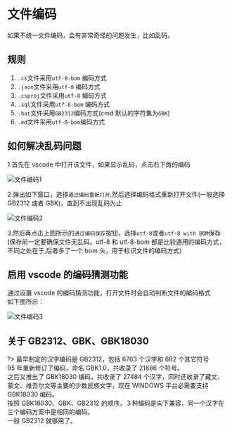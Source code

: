 ﻿# 文件编码

如果不统一文件编码，会有非常奇怪的问题发生，比如乱码。

## 规则

1. `.cs`文件采用`utf-8-bom` 编码方式
2. `.json`文件采用`utf-8` 编码方式
3. `.csproj`文件采用`utf-8` 编码方式
4. `.sql`文件采用`utf-8-bom` 编码方式
5. `.bat`文件采用`GB2312`编码方式(cmd 默认的字符集为`GBK`)
6. `.md`文件采用`utf-8-bom`编码方式

## 如何解决乱码问题

1.首先在 vscode 中打开该文件，如果显示乱码，点击右下角的编码

![文件编码1](../../img/文件编码1.png ":size=50%")

2.弹出如下窗口，选择`通过编码重新打开`,然后选择编码格式重新打开文件(一般选择 GB2312 或者 GBK)，直到不出现乱码为止

![文件编码2](../../img/文件编码2.png ":size=50%")

3.然后再点击上图所示的`通过编码保存`按钮，选择`utf-8`或者`utf-8 with BOM`保存(保存前一定要确保文件无乱码。utf-8 和 utf-8-bom 都是比较通用的编码方式，不同之处在于,后者多了一个 bom 头，用于标识文件的编码方式)

## 启用 vscode 的编码猜测功能

通过设置 vscode 的编码猜测功能，打开文件时会自动判断文件的编码格式  
如下图所示：

![文件编码3](../../img/文件编码3.png ":size=50%")

## 关于 GB2312、GBK、GBK18030

?> 最早制定的汉字编码是 GB2312，包括 6763 个汉字和 682 个其它符号  
95 年重新修订了编码，命名 GBK1.0，共收录了 21886 个符号。  
之后又推出了 GBK18030 编码，共收录了 27484 个汉字，同时还收录了藏文、蒙文、维吾尔文等主要的少数民族文字，现在 WINDOWS 平台必需要支持 GBK18030 编码。  
按照 GBK18030、GBK、GB2312 的顺序，３种编码是向下兼容，同一个汉字在三个编码方案中是相同的编码。  
一般 GB2312 就够用了。
